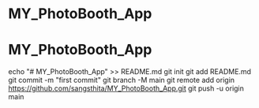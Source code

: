 # MY_PhotoBooth_App
# MY_PhotoBooth_App
echo "# MY_PhotoBooth_App" >> README.md
git init
git add README.md
git commit -m "first commit"
git branch -M main
git remote add origin https://github.com/sangsthita/MY_PhotoBooth_App.git
git push -u origin main